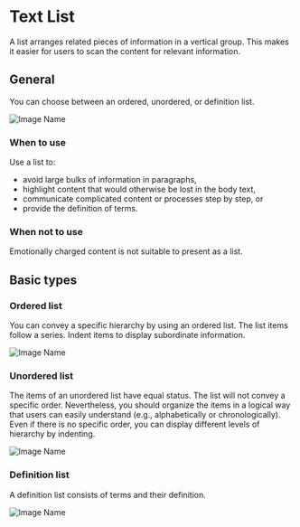 # Text List

A list arranges related pieces of information in a vertical group. This makes it easier for users to scan the content for relevant information.

## General

You can choose between an ordered, unordered, or definition list.

![Image Name](assets/3_components/text-list/text-list_general.png)

### When to use

Use a list to:

*	avoid large bulks of information in paragraphs,
*	highlight content that would otherwise be lost in the body text,
*	communicate complicated content or processes step by step, or
*	provide the definition of terms.

### When not to use

Emotionally charged content is not suitable to present as a list.

## Basic types

### Ordered list

You can convey a specific hierarchy by using an ordered list. The list items follow a series. Indent items to display subordinate information.

![Image Name](assets/3_components/text-list/ordered_list.png)

### Unordered list

The items of an unordered list have equal status. The list will not convey a specific order. Nevertheless, you should organize the items in a logical way that users can easily understand (e.g., alphabetically or chronologically). Even if there is no specific order, you can display different levels of hierarchy by indenting.

![Image Name](assets/3_components/text-list/unordered_list.png)

### Definition list

A definition list consists of terms and their definition.

![Image Name](assets/3_components/text-list/definition_list.png)
